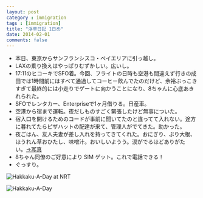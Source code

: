 ```yaml
---
layout: post
category : immigration
tags : [immigration]
title: "浮草日記 1日め"
date: 2014-02-01
comments: false
---
```


* 本日、東京からサンフランシスコ・ベイエリアに引っ越し。&nbsp;
* LAXの乗り換えはやっぱりむずかしい。広いし。 
* 17:11のヒコーキでSFO着。今回、フライトの日時も空港も間違えず行きの成田では1時間前にはすべて通過してコーヒー飲んでたのだけど、余裕ぶっこきすぎて最終的には小走りでゲートに向かうことになり、8ちゃんに心底あきれられた。  
* SFOでレンタカー、Enterpriseで1ヶ月借りる。日産車。  
* 空港から宿まで運転。夜だしものすごく緊張したけど無事についた。&nbsp;   
* 宿入口を開けるためのコードが事前に聞いてたのと違ってて入れない。途方に暮れてたらピザハットの配達が来て、管理人がでてきた。助かった。&nbsp;  
* 夜ごはん、友人夫妻が差し入れを持ってきてくれた。おにぎり、ぶり大根、ほうれん草おひたし、味噌汁。おいしいようう。涙がでるほどありがたい。[->写真](http://instagram.com/p/j53ymMFDTZ/)&nbsp;  
* 8ちゃん同僚のご好意により SIM ゲット。これで電話できる！&nbsp;  
* ぐっすり。&nbsp;  

![Hakkaku-A-Day at NRT](https://lh6.googleusercontent.com/-4nlMWw0ES90/UuyzjNvC5nI/AAAAAAABlkw/3fOiSyCYt3U/w620-h465-no/P1140760_1.jpg)

![Hakkaku-A-Day](https://lh3.googleusercontent.com/-F6EZrlQml9Q/Uu3g_bIxXDI/AAAAAAABloQ/wuw2j9itkjo/w620-h465-no/14+-+1)
